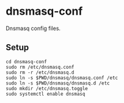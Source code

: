 # dnsmasq-conf
Dnsmasq config files.

## Setup
```shell
cd dnsmasq-conf
sudo rm /etc/dnsmasq.conf
sudo rm -r /etc/dnsmasq.d
sudo ln -s $PWD/dnsmasq/dnsmasq.conf /etc
sudo ln -s $PWD/dnsmasq/dnsmasq.d /etc
sudo mkdir /etc/dnsmasq.toggle
sudo systemctl enable dnsmasq
```
